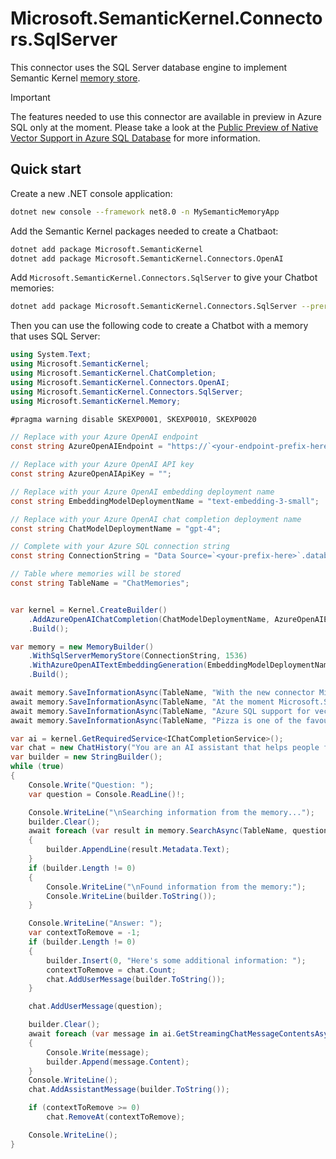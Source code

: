 # Microsoft.SemanticKernel.Connectors.SqlServer

This connector uses the SQL Server database engine to implement Semantic Kernel [memory store](https://learn.microsoft.com/semantic-kernel/concepts/vector-store-connectors/memory-stores/?pivots=programming-language-csharp).

> [!IMPORTANT]  
> The features needed to use this connector are available in preview in Azure SQL only at the moment. Please take a look at the [Public Preview of Native Vector Support in Azure SQL Database](https://devblogs.microsoft.com/azure-sql/exciting-announcement-public-preview-of-native-vector-support-in-azure-sql-database/) for more information.

## Quick start

Create a new .NET console application:

```bash
dotnet new console --framework net8.0 -n MySemanticMemoryApp
```

Add the Semantic Kernel packages needed to create a Chatbaot:

```bash
dotnet add package Microsoft.SemanticKernel
dotnet add package Microsoft.SemanticKernel.Connectors.OpenAI
```

Add `Microsoft.SemanticKernel.Connectors.SqlServer` to give your Chatbot memories:

```bash
dotnet add package Microsoft.SemanticKernel.Connectors.SqlServer --prerelease
```

Then you can use the following code to create a Chatbot with a memory that uses SQL Server:

```csharp
using System.Text;
using Microsoft.SemanticKernel;
using Microsoft.SemanticKernel.ChatCompletion;
using Microsoft.SemanticKernel.Connectors.OpenAI;
using Microsoft.SemanticKernel.Connectors.SqlServer;
using Microsoft.SemanticKernel.Memory;

#pragma warning disable SKEXP0001, SKEXP0010, SKEXP0020

// Replace with your Azure OpenAI endpoint
const string AzureOpenAIEndpoint = "https://`<your-endpoint-prefix-here>`.openai.azure.com/";

// Replace with your Azure OpenAI API key
const string AzureOpenAIApiKey = "";

// Replace with your Azure OpenAI embedding deployment name
const string EmbeddingModelDeploymentName = "text-embedding-3-small";

// Replace with your Azure OpenAI chat completion deployment name
const string ChatModelDeploymentName = "gpt-4";

// Complete with your Azure SQL connection string
const string ConnectionString = "Data Source=`<your-prefix-here>`.database.windows.net;Initial Catalog=`<your-database-here>`;Authentication=Active Directory Default;Connection Timeout=30";

// Table where memories will be stored
const string TableName = "ChatMemories";


var kernel = Kernel.CreateBuilder()
    .AddAzureOpenAIChatCompletion(ChatModelDeploymentName, AzureOpenAIEndpoint, AzureOpenAIApiKey)
    .Build();

var memory = new MemoryBuilder()
    .WithSqlServerMemoryStore(ConnectionString, 1536)
    .WithAzureOpenAITextEmbeddingGeneration(EmbeddingModelDeploymentName, AzureOpenAIEndpoint, AzureOpenAIApiKey)
    .Build();

await memory.SaveInformationAsync(TableName, "With the new connector Microsoft.SemanticKernel.Connectors.SqlServer it is possible to efficiently store and retrieve memories thanks to the newly added vector support", "semantic-kernel-mssql");
await memory.SaveInformationAsync(TableName, "At the moment Microsoft.SemanticKernel.Connectors.SqlServer can be used only with Azure SQL", "semantic-kernel-azuresql");
await memory.SaveInformationAsync(TableName, "Azure SQL support for vectors is in Early Adopter Preview.", "azuresql-vector-eap");
await memory.SaveInformationAsync(TableName, "Pizza is one of the favourite food in the world.", "pizza-favourite-food");

var ai = kernel.GetRequiredService<IChatCompletionService>();
var chat = new ChatHistory("You are an AI assistant that helps people find information.");
var builder = new StringBuilder();
while (true)
{
    Console.Write("Question: ");
    var question = Console.ReadLine()!;

    Console.WriteLine("\nSearching information from the memory...");
    builder.Clear();
    await foreach (var result in memory.SearchAsync(TableName, question, limit: 3))
    {
        builder.AppendLine(result.Metadata.Text);
    }
    if (builder.Length != 0)
    {
        Console.WriteLine("\nFound information from the memory:");
        Console.WriteLine(builder.ToString());
    }

    Console.WriteLine("Answer: ");
    var contextToRemove = -1;
    if (builder.Length != 0)
    {
        builder.Insert(0, "Here's some additional information: ");
        contextToRemove = chat.Count;
        chat.AddUserMessage(builder.ToString());
    }

    chat.AddUserMessage(question);

    builder.Clear();
    await foreach (var message in ai.GetStreamingChatMessageContentsAsync(chat))
    {
        Console.Write(message);
        builder.Append(message.Content);
    }
    Console.WriteLine();
    chat.AddAssistantMessage(builder.ToString());

    if (contextToRemove >= 0)
        chat.RemoveAt(contextToRemove);

    Console.WriteLine();
}
```
